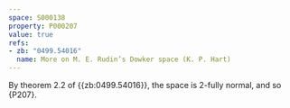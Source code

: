 ```yaml
---
space: S000138
property: P000207
value: true
refs:
- zb: "0499.54016"
  name: More on M. E. Rudin’s Dowker space (K. P. Hart)
---
```


By theorem 2.2 of {{zb:0499.54016}},
the space is $2$-fully normal, and so {P207}.
